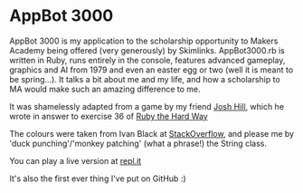 AppBot 3000
==========

AppBot 3000 is my application to the scholarship opportunity to Makers Academy being offered (very generously) by Skimlinks. AppBot3000.rb is written in Ruby, runs entirely in the console, features advanced gameplay, graphics and AI from 1979 and even an easter egg or two (well it is meant to be spring...). It talks a bit about me and my life, and how a scholarship to MA would make such an amazing difference to me.

It was shamelessly adapted from a game by my friend [Josh Hill](https://github.com/jamesjoshuahill/joshs_makers_game), which he wrote in answer to exercise 36 of [Ruby the Hard Way](http://ruby.learncodethehardway.org/book/ex36.html)

The colours were taken from Ivan Black at [StackOverflow](http://stackoverflow.com/questions/1489183/colorized-ruby-output), and please me by 'duck punching'/'monkey patching' (what a phrase!) the String class.

You can play a live version at [repl.it](http://repl.it/O7j/1)

It's also the first ever thing I've put on GitHub :)
